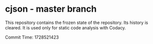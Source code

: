 # cjson - master branch

This repository contains the frozen state of the repository.
Its history is cleared. It is used only for static code
analysis with Codacy.

Commit Time: 1728521423